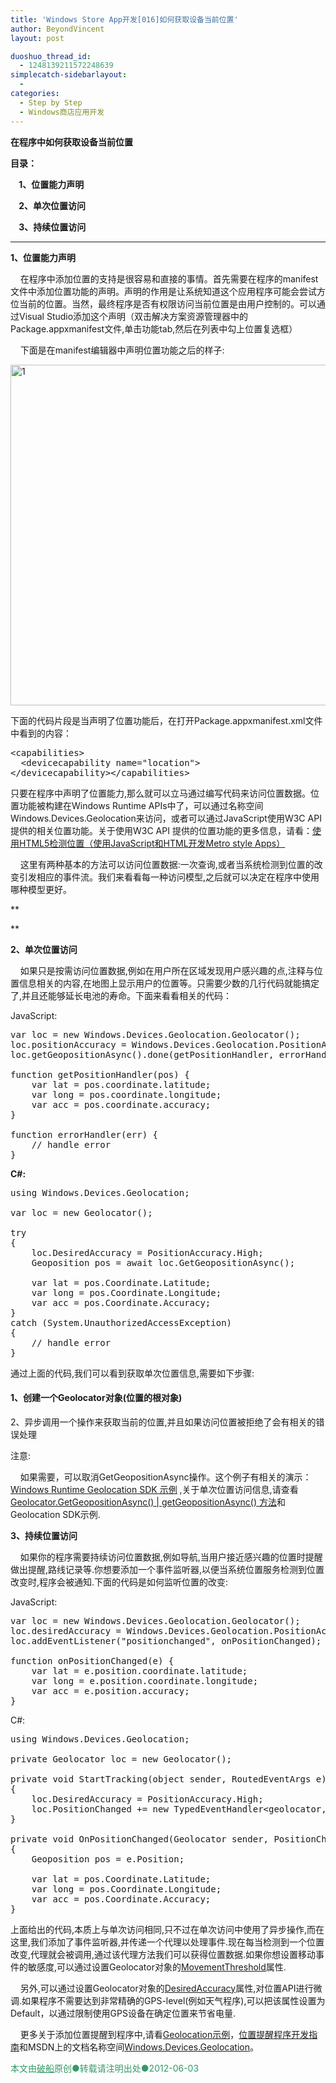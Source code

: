 ```yaml
---
title: 'Windows Store App开发[016]如何获取设备当前位置'
author: BeyondVincent
layout: post

duoshuo_thread_id:
  - 1248139211572248639
simplecatch-sidebarlayout:
  - 
categories:
  - Step by Step
  - Windows商店应用开发
---
```

**在程序中如何获取设备当前位置**

**目录：**

**&#160;&#160;&#160; 1、位置能力声明**

**&#160;&#160;&#160; 2、单次位置访问**

**&#160;&#160;&#160; 3、持续位置访问**

**<font color="#666666"></font>**

****

**1、位置能力声明**

&#160;&#160;&#160; 在程序中添加位置的支持是很容易和直接的事情。首先需要在程序的manifest文件中添加位置功能的声明。声明的作用是让系统知道这个应用程序可能会尝试方位当前的位置。当然，最终程序是否有权限访问当前位置是由用户控制的。可以通过Visual Studio添加这个声明（双击解决方案资源管理器中的Package.appxmanifest文件,单击功能tab,然后在列表中勾上位置复选框）

&#160;&#160;&#160; 下面是在manifest编辑器中声明位置功能之后的样子:

[<img title="1" style="border-left-width: 0px; border-right-width: 0px; border-bottom-width: 0px; display: inline; border-top-width: 0px" border="0" alt="1" src="http://beyondvincent.com/wp-content/uploads/2013/06/1_thumb2.jpg" width="632" height="545" />][1] 

下面的代码片段是当声明了位置功能后，在打开Package.appxmanifest.xml文件中看到的内容：

<pre class="wp-code-highlight prettyprint linenums:1">&lt;capabilities&gt;
  &lt;devicecapability name="location"&gt;
&lt;/devicecapability&gt;&lt;/capabilities&gt;</pre>

只要在程序中声明了位置能力,那么就可以立马通过编写代码来访问位置数据。位置功能被构建在Windows Runtime APIs中了，可以通过名称空间Windows.Devices.Geolocation来访问，或者可以通过JavaScript使用W3C API提供的相关位置功能。关于使用W3C API 提供的位置功能的更多信息，请看：[<u>使用HTML5检测位置（使用JavaScript和HTML开发Metro style Apps）</u>][2]

&#160;&#160;&#160; 这里有两种基本的方法可以访问位置数据:一次查询,或者当系统检测到位置的改变引发相应的事件流。我们来看看每一种访问模型,之后就可以决定在程序中使用哪种模型更好。

**  
  
**

**2、单次位置访问**

&#160;&#160;&#160; 如果只是按需访问位置数据,例如在用户所在区域发现用户感兴趣的点,注释与位置信息相关的内容,在地图上显示用户的位置等。只需要少数的几行代码就能搞定了,并且还能够延长电池的寿命。下面来看看相关的代码：

JavaScript:

<pre class="wp-code-highlight prettyprint linenums:1">var loc = new Windows.Devices.Geolocation.Geolocator();
loc.positionAccuracy = Windows.Devices.Geolocation.PositionAccuracy.high;
loc.getGeopositionAsync().done(getPositionHandler, errorHandler);

function getPositionHandler(pos) {
    var lat = pos.coordinate.latitude;
    var long = pos.coordinate.longitude;
    var acc = pos.coordinate.accuracy;
}

function errorHandler(err) {
    // handle error
}</pre>

**C#:**

<pre class="wp-code-highlight prettyprint linenums:1">using Windows.Devices.Geolocation;

var loc = new Geolocator();

try
{
    loc.DesiredAccuracy = PositionAccuracy.High;
    Geoposition pos = await loc.GetGeopositionAsync();

    var lat = pos.Coordinate.Latitude;
    var long = pos.Coordinate.Longitude;
    var acc = pos.Coordinate.Accuracy;
}
catch (System.UnauthorizedAccessException)
{
    // handle error
}</pre>

通过上面的代码,我们可以看到获取单次位置信息,需要如下步骤:

#### 1、创建一个Geolocator对象(位置的根对象)  
  
2、异步调用一个操作来获取当前的位置,并且如果访问位置被拒绝了会有相关的错误处理

注意:  
  
&#160;&#160;&#160; 如果需要，可以取消GetGeopositionAsync操作。这个例子有相关的演示：[Windows Runtime Geolocation SDK 示例][3] ,关于单次位置访问信息,请查看[Geolocator.GetGeopositionAsync() | getGeopositionAsync() 方法][4]和Geolocation SDK示例.

**3、持续位置访问**

&#160;&#160;&#160; 如果你的程序需要持续访问位置数据,例如导航,当用户接近感兴趣的位置时提醒做出提醒,路线记录等.你想要添加一个事件监听器,以便当系统位置服务检测到位置改变时,程序会被通知.下面的代码是如何监听位置的改变:

JavaScript:

<pre class="wp-code-highlight prettyprint linenums:1">var loc = new Windows.Devices.Geolocation.Geolocator();
loc.desiredAccuracy = Windows.Devices.Geolocation.PositionAccuracy.high;
loc.addEventListener(&quot;positionchanged&quot;, onPositionChanged);

function onPositionChanged(e) {
    var lat = e.position.coordinate.latitude;
    var long = e.position.coordinate.longitude;
    var acc = e.position.accuracy;
}</pre>

C#:

<pre class="wp-code-highlight prettyprint linenums:1">using Windows.Devices.Geolocation;

private Geolocator loc = new Geolocator();

private void StartTracking(object sender, RoutedEventArgs e)
{
    loc.DesiredAccuracy = PositionAccuracy.High;
    loc.PositionChanged += new TypedEventHandler&lt;geolocator, positionchangedeventargs=&quot;\\&quot;\\&quot;&quot;&gt;(OnPositionChanged);
}

private void OnPositionChanged(Geolocator sender, PositionChangedEventArgs e)
{
    Geoposition pos = e.Position;

    var lat = pos.Coordinate.Latitude;
    var long = pos.Coordinate.Longitude;
    var acc = pos.Coordinate.Accuracy;
}</pre>

上面给出的代码,本质上与单次访问相同,只不过在单次访问中使用了异步操作,而在这里,我们添加了事件监听器,并传递一个代理以处理事件.现在每当检测到一个位置改变,代理就会被调用,通过该代理方法我们可以获得位置数据.如果你想设置移动事件的敏感度,可以通过设置Geolocator对象的[MovementThreshold][5]属性. 

&#160;&#160;&#160; 另外,可以通过设置Geolocator对象的[DesiredAccuracy][6]属性,对位置API进行微调.如果程序不需要达到非常精确的GPS-level(例如天气程序),可以把该属性设置为Default，以通过限制使用GPS设备在确定位置来节省电量.

&#160;&#160;&#160; 更多关于添加位置提醒到程序中,请看[Geolocation示例][3]，[位置提醒程序开发指南][7]和MSDN上的文档名称空间[Windows.Devices.Geolocation][8]。

<div style="text-align: left">
  <span style="color: #339966"></span>
</div>

<div style="text-align: left">
  <span style="color: #339966">本文由<span style="text-decoration: underline"><a href="http://beyondvincent.com/"><span style="color: #339966; text-decoration: underline">破船</span></a></span>原创●转载请注明出处●<time datetime="2013-05-18T17:37:00+08:00" data-updated="true">2012-06-03</time></span>
</div>

 [1]: http://beyondvincent.com/wp-content/uploads/2013/06/12.jpg
 [2]: http://msdn.microsoft.com/en-us/library/windows/apps/hh452746.aspx
 [3]: http://code.msdn.microsoft.com/windowsapps/Geolocation-2483de66
 [4]: http://msdn.microsoft.com/en-US/library/windows/apps/br225537
 [5]: http://msdn.microsoft.com/en-us/library/windows/apps/windows.devices.geolocation.geolocator.movementthreshold.aspx
 [6]: http://msdn.microsoft.com/en-us/library/windows/apps/windows.devices.geolocation.geolocator.desiredaccuracy.aspx
 [7]: http://msdn.microsoft.com/en-us/library/windows/apps/hh465148.aspx
 [8]: http://msdn.microsoft.com/en-us/library/windows/apps/br225603.aspx
